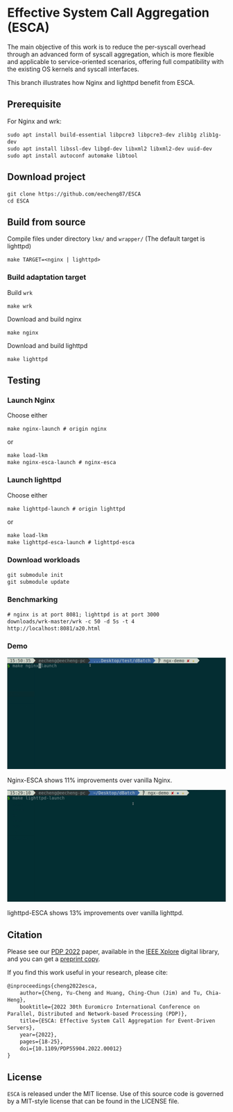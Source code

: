 # Effective System Call Aggregation (ESCA)

The main objective of this work is to reduce the per-syscall overhead through
an advanced form of syscall aggregation, which is more flexible and applicable
to service-oriented scenarios, offering full compatibility with the existing
OS kernels and syscall interfaces.

This branch illustrates how Nginx and lighttpd benefit from ESCA.

## Prerequisite
For Nginx and wrk:
```shell
sudo apt install build-essential libpcre3 libpcre3-dev zlib1g zlib1g-dev
sudo apt install libssl-dev libgd-dev libxml2 libxml2-dev uuid-dev
sudo apt install autoconf automake libtool
```

## Download project
```shell
git clone https://github.com/eecheng87/ESCA
cd ESCA
```

## Build from source
Compile files under directory `lkm/` and `wrapper/` (The default target is lighttpd)
```shell
make TARGET=<nginx | lighttpd>
```

### Build adaptation target
Build `wrk`
```shell
make wrk
```

Download and build nginx
```shell
make nginx
```

Download and build lighttpd
```shell
make lighttpd
```

## Testing

### Launch Nginx
Choose either
```shell
make nginx-launch # origin nginx
```
or

```shell
make load-lkm
make nginx-esca-launch # nginx-esca
```

### Launch lighttpd
Choose either
```shell
make lighttpd-launch # origin lighttpd
```
or

```shell
make load-lkm
make lighttpd-esca-launch # lighttpd-esca
```

### Download workloads
```shell
git submodule init
git submodule update
```

### Benchmarking
```shell
# nginx is at port 8081; lighttpd is at port 3000
downloads/wrk-master/wrk -c 50 -d 5s -t 4 http://localhost:8081/a20.html
```

### Demo
![image](assets/demo.gif)

Nginx-ESCA shows 11% improvements over vanilla Nginx.

![image](assets/light-demo.gif)

lighttpd-ESCA shows 13% improvements over vanilla lighttpd.

## Citation

Please see our [PDP 2022](https://pdp2022.infor.uva.es/) paper, available in the [IEEE Xplore](https://ieeexplore.ieee.org/abstract/document/9756707) digital library, and you can get a [preprint copy](https://eecheng87.github.io/ESCA/main.pdf).

If you find this work useful in your research, please cite:
```
@inproceedings{cheng2022esca,
    author={Cheng, Yu-Cheng and Huang, Ching-Chun (Jim) and Tu, Chia-Heng},
    booktitle={2022 30th Euromicro International Conference on Parallel, Distributed and Network-based Processing (PDP)},
    title={ESCA: Effective System Call Aggregation for Event-Driven Servers},
    year={2022},
    pages={18-25},
    doi={10.1109/PDP55904.2022.00012}
}
```

## License

`ESCA` is released under the MIT license. Use of this source code is governed by
a MIT-style license that can be found in the LICENSE file.
